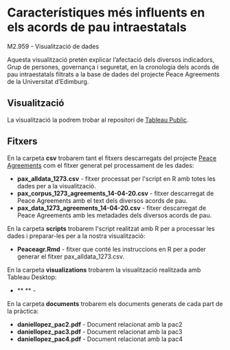 # Característiques més influents en els acords de pau intraestatals
M2.959 - Visualització de dades

Aquesta visualització pretén explicar l’afectació dels diversos indicadors, Grup de persones, governança i seguretat, en la cronologia  dels acords de pau intraestatals filtrats a la base de dades del projecte Peace Agreements de la Universitat d’Edimburg. 

## Visualització

La visualització la podrem trobar al repositori de [Tableau Public](https://public.tableau.com/profile/dlopezra).

## Fitxers

En la carpeta **csv** trobarem tant el fitxers descarregats del projecte [Peace Agreements](https://www.peaceagreements.org/) com el fitxer generat pel processament de les dades:
* **pax_alldata_1273.csv** - fitxer processat per l'script en R amb totes les dades per a la visualització.
* **pax_corpus_1273_agreements_14-04-20.csv** - fitxer descarregat de Peace Agreements amb el text dels diversos acords de pau.
* **pax_data_1273_agreements_14-04-20.csv** - fitxer descarregat de Peace Agreements amb les metadades dels diversos acords de pau.

En la carpeta **scripts** trobarem l'script realitzat amb R per a processar les dades i preparar-les per a la nostra visualització: 
* **Peaceagr.Rmd** - fitxer que conté les instruccions en R per a poder generar el fitxer pax_alldata_1273.csv.

En la carpeta **visualizations** trobarem la visualització realitzada amb Tableau Desktop:
* ** ** - 

En la carpeta **documents** trobarem els documents generats de cada part de la pràctica:
* **daniellopez_pac2.pdf** - Document relacionat amb la pac2
* **daniellopez_pac3.pdf** - Document relacionat amb la pac3
* **daniellopez_pac4.pdf** - Document relacionat amb la pac4
